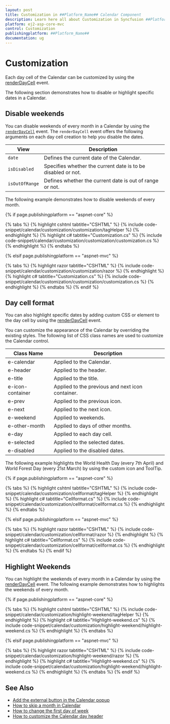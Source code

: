 ```yaml
---
layout: post
title: Customization in ##Platform_Name## Calendar Component
description: Learn here all about Customization in Syncfusion ##Platform_Name## Calendar component and more.
platform: ej2-asp-core-mvc
control: Customization
publishingplatform: ##Platform_Name##
documentation: ug
---
```



# Customization

Each day cell of the Calendar can be customized by using the
 [renderDayCell](https://help.syncfusion.com/cr/aspnetcore-js2/Syncfusion.EJ2.Calendars.Calendar.html#Syncfusion_EJ2_Calendars_Calendar_RenderDayCell)
 event.

The following section demonstrates how to disable or highlight specific dates in a Calendar.

## Disable weekends

You can disable weekends of every month in a Calendar by using the
[`renderDayCell`](https://help.syncfusion.com/cr/aspnetcore-js2/Syncfusion.EJ2.Calendars.Calendar.html#Syncfusion_EJ2_Calendars_Calendar_RenderDayCell)
event. The `renderDayCell` event offers the following arguments on each day cell creation to help you disable the dates.

| **View** | **Description** |
| --- | --- |
| `date` | Defines the current date of the Calendar. |
| `isDisabled` | Specifies whether the current date is to be disabled or not. |
| `isOutOfRange` | Defines whether the current date is out of range or not. |

The following example demonstrates how to disable weekends of every month.

{% if page.publishingplatform == "aspnet-core" %}

{% tabs %}
{% highlight cshtml tabtitle="CSHTML" %}
{% include code-snippet/calendar/customization/customization/tagHelper %}
{% endhighlight %}
{% highlight c# tabtitle="Customization.cs" %}
{% include code-snippet/calendar/customization/customization/customization.cs %}
{% endhighlight %}
{% endtabs %}

{% elsif page.publishingplatform == "aspnet-mvc" %}

{% tabs %}
{% highlight razor tabtitle="CSHTML" %}
{% include code-snippet/calendar/customization/customization/razor %}
{% endhighlight %}
{% highlight c# tabtitle="Customization.cs" %}
{% include code-snippet/calendar/customization/customization/customization.cs %}
{% endhighlight %}
{% endtabs %}
{% endif %}



## Day cell format

You can also highlight specific dates by adding custom CSS or element to the day cell by using the [renderDayCell](https://help.syncfusion.com/cr/aspnetcore-js2/Syncfusion.EJ2.Calendars.Calendar.html#Syncfusion_EJ2_Calendars_Calendar_RenderDayCell) event.

You can customize the appearance of the Calendar by overriding the existing styles. The following list of CSS class names are used to customize the Calendar control.

| **Class Name** | **Description** |
| --- | --- |
| e-calendar | Applied to the Calendar. |
| e-header | Applied to the header.|
| e-title |Applied to the title. |
| e-icon-container | Applied to the previous and next icon container.|
| e-prev |  Applied  to the previous icon.|
| e-next | Applied to the next icon.|
| e-weekend | Applied to weekends.|
| e-other-month |  Applied to days of other months.|
| e-day | Applied to each day cell.|
| e-selected | Applied to the selected dates.|
| e-disabled | Applied to the disabled dates.|

The following example highlights the World Health Day (every 7th April) and World Forest Day (every 21st March) by using the
custom icon and ToolTip.

{% if page.publishingplatform == "aspnet-core" %}

{% tabs %}
{% highlight cshtml tabtitle="CSHTML" %}
{% include code-snippet/calendar/customization/cellformat/tagHelper %}
{% endhighlight %}
{% highlight c# tabtitle="Cellformat.cs" %}
{% include code-snippet/calendar/customization/cellformat/cellformat.cs %}
{% endhighlight %}
{% endtabs %}

{% elsif page.publishingplatform == "aspnet-mvc" %}

{% tabs %}
{% highlight razor tabtitle="CSHTML" %}
{% include code-snippet/calendar/customization/cellformat/razor %}
{% endhighlight %}
{% highlight c# tabtitle="Cellformat.cs" %}
{% include code-snippet/calendar/customization/cellformat/cellformat.cs %}
{% endhighlight %}
{% endtabs %}
{% endif %}



## Highlight Weekends

You can highlight the weekends of every month in a Calendar by using the
[renderDayCell](https://help.syncfusion.com/cr/aspnetcore-js2/Syncfusion.EJ2.Calendars.Calendar.html#Syncfusion_EJ2_Calendars_Calendar_RenderDayCell)
event. The following example demonstrates how to highlights the weekends of every month.

{% if page.publishingplatform == "aspnet-core" %}

{% tabs %}
{% highlight cshtml tabtitle="CSHTML" %}
{% include code-snippet/calendar/customization/highlight-weekend/tagHelper %}
{% endhighlight %}
{% highlight c# tabtitle="Highlight-weekend.cs" %}
{% include code-snippet/calendar/customization/highlight-weekend/highlight-weekend.cs %}
{% endhighlight %}
{% endtabs %}

{% elsif page.publishingplatform == "aspnet-mvc" %}

{% tabs %}
{% highlight razor tabtitle="CSHTML" %}
{% include code-snippet/calendar/customization/highlight-weekend/razor %}
{% endhighlight %}
{% highlight c# tabtitle="Highlight-weekend.cs" %}
{% include code-snippet/calendar/customization/highlight-weekend/highlight-weekend.cs %}
{% endhighlight %}
{% endtabs %}
{% endif %}



## See Also

* [Add the external button in the Calendar popup](./how-to/set-clear-button-in-calendar)
* [How to skip a month in Calendar](./how-to/skip-a-month-in-calendar)
* [How to change the first day of week](./how-to/change-the-first-day-of-week)
* [How to customize the Calendar day header](./how-to/customize-the-calendar-day-header)
